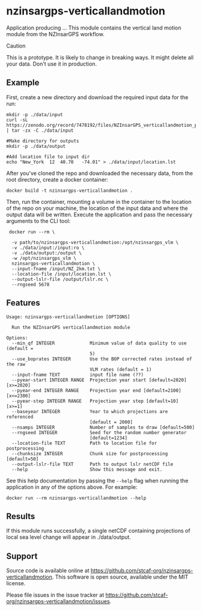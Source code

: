 # nzinsargps-verticallandmotion

Application producing ...
This module contains the vertical land motion module from the NZInsarGPS workflow.

> [!CAUTION]
> This is a prototype. It is likely to change in breaking ways. It might delete all your data. Don't use it in production.

## Example

First, create a new directory and download the required input data for the run:
```shell
mkdir -p ./data/input
curl -sL https://zenodo.org/record/7478192/files/NZInsarGPS_verticallandmotion_preprocess_data.tgz | tar -zx -C ./data/input

#Make directory for outputs
mkdir -p ./data/output

#Add location file to input dir
echo "New_York	12	40.70	-74.01" > ./data/input/location.lst
```

After you've cloned the repo and downloaded the necessary data, from the root directory, create a docker container:
```shell
docker build -t nzinsargps-verticallandmotion .
```

Then, run the container, mounting a volume in the container to the location of the repo on your machine, the location of the input data and where the output data will be written. Execute the application and pass the necessary arguments to the CLI tool:
```shell
 docker run --rm \                                                          
  -v path/to/nzinsargps-verticallandmotion:/opt/nzinsargps_vlm \
  -v ./data/input:/input:ro \
  -v ./data/output:/output \
  -w /opt/nzinsargps_vlm \
  nzinsargps-verticallandmotion \
  --input-fname /input/NZ_2km.txt \
  --location-file /input/location.lst \
  --output-lslr-file /output/lslr.nc \
  --rngseed 5678
```

## Features 
```shell
Usage: nzinsargps-verticallandmotion [OPTIONS]

  Run the NZInsarGPS verticallandmotion module

Options:
  --min_qf INTEGER             Minimum value of data quality to use (default =
                               5)
  --use_boprates INTEGER       Use the BOP corrected rates instead of the raw
                               VLM rates (default = 1)
  --input-fname TEXT           input file name (??)
  --pyear-start INTEGER RANGE  Projection year start [default=2020]  [x>=2020]
  --pyear-end INTEGER RANGE    Projection year end [default=2100]  [x<=2300]
  --pyear-step INTEGER RANGE   Projection year step [default=10]  [x>=1]
  --baseyear INTEGER           Year to which projections are referenced
                               [default = 2000]
  --nsamps INTEGER             Number of samples to draw [default=500]
  --rngseed INTEGER            Seed for the random number generator
                               [default=1234]
  --location-file TEXT         Path to location file for postprocessing
  --chunksize INTEGER          Chunk size for postprocessing [default=50]
  --output-lslr-file TEXT      Path to output lslr netCDF file
  --help                       Show this message and exit.
  ```

See this help documentation by passing the `--help` flag when running the application in any of the options above. For example: 


```shell
docker run --rm nzinsargps-verticallandmotion --help
```

## Results
If this module runs successfully, a single netCDF containing projections of local sea level change will appear in ./data/output. 

## Support
Source code is available online at https://github.com/stcaf-org/nzinsargps-verticallandmotion. This software is open source, available under the MIT license.

Please file issues in the issue tracker at https://github.com/stcaf-org/nzinsargps-verticallandmotion/issues.
